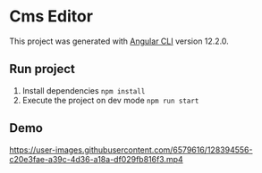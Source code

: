 

# Cms Editor

This project was generated with [Angular CLI](https://github.com/angular/angular-cli) version 12.2.0.

## Run project

1. Install dependencies `npm install`
2. Execute the project on dev mode `npm run start`

## Demo

https://user-images.githubusercontent.com/6579616/128394556-c20e3fae-a39c-4d36-a18a-df029fb816f3.mp4
